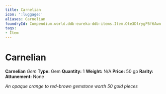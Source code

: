 ```yaml
---
title: Carnelian
icon: ':luggage:'
aliases: Carnelian
foundryId: Compendium.world.ddb-eureka-ddb-items.Item.Ote3DlrygP5f6Awn
tags:
- Item
---
```


# Carnelian

**Carnelian**
_Gem_
**Type:** Gem
**Quantity:** 1
**Weight:** N/A
**Price:** 50 gp
**Rarity:** 
**Attunement:** None

*An opaque orange to red-brown gemstone worth 50 gold pieces*